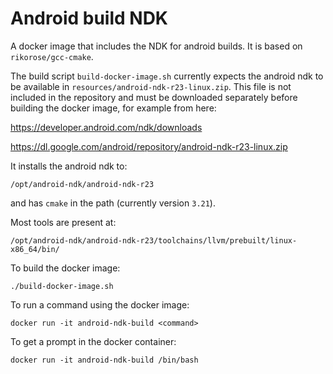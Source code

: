 
# Android build NDK

A docker image that includes the NDK for android builds. It is based
on `rikorose/gcc-cmake`.

The build script `build-docker-image.sh` currently expects the android
ndk to be available in `resources/android-ndk-r23-linux.zip`. This
file is not included in the repository and must be downloaded
separately before building the docker image, for example from here:

  https://developer.android.com/ndk/downloads
  
  https://dl.google.com/android/repository/android-ndk-r23-linux.zip
  
It installs the android ndk to:

    /opt/android-ndk/android-ndk-r23

and has `cmake` in the path (currently version `3.21`).

Most tools are present at:

    /opt/android-ndk/android-ndk-r23/toolchains/llvm/prebuilt/linux-x86_64/bin/  

To build the docker image:

    ./build-docker-image.sh
    
To run a command using the docker image:

    docker run -it android-ndk-build <command>
    
To get a prompt in the docker container:

    docker run -it android-ndk-build /bin/bash

